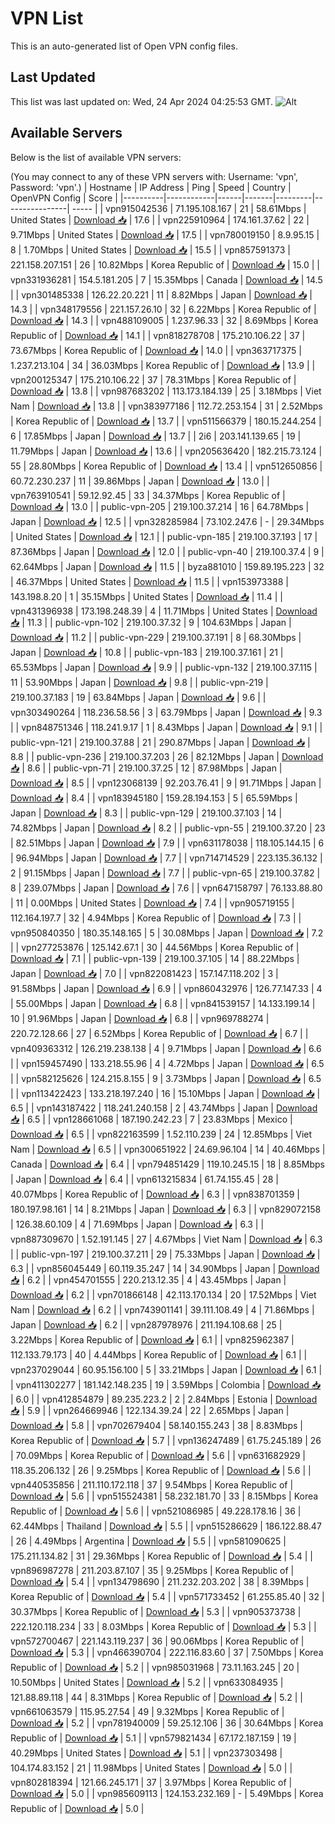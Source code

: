 # VPN List

This is an auto-generated list of Open VPN config files.

## Last Updated

This list was last updated on: Wed, 24 Apr 2024 04:25:53 GMT.
![Alt](https://repobeats.axiom.co/api/embed/186b98318ef1479477931607c1ad7d823f12451f.svg "Repobeats analytics image")

## Available Servers

Below is the list of available VPN servers:

(You may connect to any of these VPN servers with: Username: 'vpn', Password: 'vpn'.)
| Hostname | IP Address | Ping | Speed | Country | OpenVPN Config | Score |
|----------|------------|------|-------|---------|----------------| ----- |
| vpn915042536 | 71.195.108.167 | 21 | 58.61Mbps | United States | [Download 📥](./configs/server_0_US.ovpn) | 17.6 |
| vpn225910964 | 174.161.37.62 | 22 | 9.71Mbps | United States | [Download 📥](./configs/server_1_US.ovpn) | 17.5 |
| vpn780019150 | 8.9.95.15 | 8 | 1.70Mbps | United States | [Download 📥](./configs/server_2_US.ovpn) | 15.5 |
| vpn857591373 | 221.158.207.151 | 26 | 10.82Mbps | Korea Republic of | [Download 📥](./configs/server_3_KR.ovpn) | 15.0 |
| vpn331936281 | 154.5.181.205 | 7 | 15.35Mbps | Canada | [Download 📥](./configs/server_4_CA.ovpn) | 14.5 |
| vpn301485338 | 126.22.20.221 | 11 | 8.82Mbps | Japan | [Download 📥](./configs/server_5_JP.ovpn) | 14.3 |
| vpn348179556 | 221.157.26.10 | 32 | 6.22Mbps | Korea Republic of | [Download 📥](./configs/server_6_KR.ovpn) | 14.3 |
| vpn488109005 | 1.237.96.33 | 32 | 8.69Mbps | Korea Republic of | [Download 📥](./configs/server_7_KR.ovpn) | 14.1 |
| vpn818278708 | 175.210.106.22 | 37 | 73.67Mbps | Korea Republic of | [Download 📥](./configs/server_8_KR.ovpn) | 14.0 |
| vpn363717375 | 1.237.213.104 | 34 | 36.03Mbps | Korea Republic of | [Download 📥](./configs/server_9_KR.ovpn) | 13.9 |
| vpn200125347 | 175.210.106.22 | 37 | 78.31Mbps | Korea Republic of | [Download 📥](./configs/server_10_KR.ovpn) | 13.8 |
| vpn987683202 | 113.173.184.139 | 25 | 3.18Mbps | Viet Nam | [Download 📥](./configs/server_11_VN.ovpn) | 13.8 |
| vpn383977186 | 112.72.253.154 | 31 | 2.52Mbps | Korea Republic of | [Download 📥](./configs/server_12_KR.ovpn) | 13.7 |
| vpn511566379 | 180.15.244.254 | 6 | 17.85Mbps | Japan | [Download 📥](./configs/server_13_JP.ovpn) | 13.7 |
| 2i6 | 203.141.139.65 | 19 | 11.79Mbps | Japan | [Download 📥](./configs/server_14_JP.ovpn) | 13.6 |
| vpn205636420 | 182.215.73.124 | 55 | 28.80Mbps | Korea Republic of | [Download 📥](./configs/server_15_KR.ovpn) | 13.4 |
| vpn512650856 | 60.72.230.237 | 11 | 39.86Mbps | Japan | [Download 📥](./configs/server_16_JP.ovpn) | 13.0 |
| vpn763910541 | 59.12.92.45 | 33 | 34.37Mbps | Korea Republic of | [Download 📥](./configs/server_17_KR.ovpn) | 13.0 |
| public-vpn-205 | 219.100.37.214 | 16 | 64.78Mbps | Japan | [Download 📥](./configs/server_18_JP.ovpn) | 12.5 |
| vpn328285984 | 73.102.247.6 | - | 29.34Mbps | United States | [Download 📥](./configs/server_19_US.ovpn) | 12.1 |
| public-vpn-185 | 219.100.37.193 | 17 | 87.36Mbps | Japan | [Download 📥](./configs/server_20_JP.ovpn) | 12.0 |
| public-vpn-40 | 219.100.37.4 | 9 | 62.64Mbps | Japan | [Download 📥](./configs/server_21_JP.ovpn) | 11.5 |
| byza881010 | 159.89.195.223 | 32 | 46.37Mbps | United States | [Download 📥](./configs/server_22_US.ovpn) | 11.5 |
| vpn153973388 | 143.198.8.20 | 1 | 35.15Mbps | United States | [Download 📥](./configs/server_23_US.ovpn) | 11.4 |
| vpn431396938 | 173.198.248.39 | 4 | 11.71Mbps | United States | [Download 📥](./configs/server_24_US.ovpn) | 11.3 |
| public-vpn-102 | 219.100.37.32 | 9 | 104.63Mbps | Japan | [Download 📥](./configs/server_25_JP.ovpn) | 11.2 |
| public-vpn-229 | 219.100.37.191 | 8 | 68.30Mbps | Japan | [Download 📥](./configs/server_26_JP.ovpn) | 10.8 |
| public-vpn-183 | 219.100.37.161 | 21 | 65.53Mbps | Japan | [Download 📥](./configs/server_27_JP.ovpn) | 9.9 |
| public-vpn-132 | 219.100.37.115 | 11 | 53.90Mbps | Japan | [Download 📥](./configs/server_28_JP.ovpn) | 9.8 |
| public-vpn-219 | 219.100.37.183 | 19 | 63.84Mbps | Japan | [Download 📥](./configs/server_29_JP.ovpn) | 9.6 |
| vpn303490264 | 118.236.58.56 | 3 | 63.79Mbps | Japan | [Download 📥](./configs/server_30_JP.ovpn) | 9.3 |
| vpn848751346 | 118.241.9.17 | 1 | 8.43Mbps | Japan | [Download 📥](./configs/server_31_JP.ovpn) | 9.1 |
| public-vpn-121 | 219.100.37.88 | 21 | 290.87Mbps | Japan | [Download 📥](./configs/server_32_JP.ovpn) | 8.8 |
| public-vpn-236 | 219.100.37.203 | 26 | 82.12Mbps | Japan | [Download 📥](./configs/server_33_JP.ovpn) | 8.6 |
| public-vpn-71 | 219.100.37.25 | 12 | 87.98Mbps | Japan | [Download 📥](./configs/server_34_JP.ovpn) | 8.5 |
| vpn123068139 | 92.203.76.41 | 9 | 91.71Mbps | Japan | [Download 📥](./configs/server_35_JP.ovpn) | 8.4 |
| vpn183945180 | 159.28.194.153 | 5 | 65.59Mbps | Japan | [Download 📥](./configs/server_36_JP.ovpn) | 8.3 |
| public-vpn-129 | 219.100.37.103 | 14 | 74.82Mbps | Japan | [Download 📥](./configs/server_37_JP.ovpn) | 8.2 |
| public-vpn-55 | 219.100.37.20 | 23 | 82.51Mbps | Japan | [Download 📥](./configs/server_38_JP.ovpn) | 7.9 |
| vpn631178038 | 118.105.144.15 | 6 | 96.94Mbps | Japan | [Download 📥](./configs/server_39_JP.ovpn) | 7.7 |
| vpn714714529 | 223.135.36.132 | 2 | 91.15Mbps | Japan | [Download 📥](./configs/server_40_JP.ovpn) | 7.7 |
| public-vpn-65 | 219.100.37.82 | 8 | 239.07Mbps | Japan | [Download 📥](./configs/server_41_JP.ovpn) | 7.6 |
| vpn647158797 | 76.133.88.80 | 11 | 0.00Mbps | United States | [Download 📥](./configs/server_42_US.ovpn) | 7.4 |
| vpn905719155 | 112.164.197.7 | 32 | 4.94Mbps | Korea Republic of | [Download 📥](./configs/server_43_KR.ovpn) | 7.3 |
| vpn950840350 | 180.35.148.165 | 5 | 30.08Mbps | Japan | [Download 📥](./configs/server_44_JP.ovpn) | 7.2 |
| vpn277253876 | 125.142.67.1 | 30 | 44.56Mbps | Korea Republic of | [Download 📥](./configs/server_45_KR.ovpn) | 7.1 |
| public-vpn-139 | 219.100.37.105 | 14 | 88.22Mbps | Japan | [Download 📥](./configs/server_46_JP.ovpn) | 7.0 |
| vpn822081423 | 157.147.118.202 | 3 | 91.58Mbps | Japan | [Download 📥](./configs/server_47_JP.ovpn) | 6.9 |
| vpn860432976 | 126.77.147.33 | 4 | 55.00Mbps | Japan | [Download 📥](./configs/server_48_JP.ovpn) | 6.8 |
| vpn841539157 | 14.133.199.14 | 10 | 91.96Mbps | Japan | [Download 📥](./configs/server_49_JP.ovpn) | 6.8 |
| vpn969788274 | 220.72.128.66 | 27 | 6.52Mbps | Korea Republic of | [Download 📥](./configs/server_50_KR.ovpn) | 6.7 |
| vpn409363312 | 126.219.238.138 | 4 | 9.71Mbps | Japan | [Download 📥](./configs/server_51_JP.ovpn) | 6.6 |
| vpn159457490 | 133.218.55.96 | 4 | 4.72Mbps | Japan | [Download 📥](./configs/server_52_JP.ovpn) | 6.5 |
| vpn582125626 | 124.215.8.155 | 9 | 3.73Mbps | Japan | [Download 📥](./configs/server_53_JP.ovpn) | 6.5 |
| vpn113422423 | 133.218.197.240 | 16 | 15.10Mbps | Japan | [Download 📥](./configs/server_54_JP.ovpn) | 6.5 |
| vpn143187422 | 118.241.240.158 | 2 | 43.74Mbps | Japan | [Download 📥](./configs/server_55_JP.ovpn) | 6.5 |
| vpn128661068 | 187.190.242.23 | 7 | 23.83Mbps | Mexico | [Download 📥](./configs/server_56_MX.ovpn) | 6.5 |
| vpn822163599 | 1.52.110.239 | 24 | 12.85Mbps | Viet Nam | [Download 📥](./configs/server_57_VN.ovpn) | 6.5 |
| vpn300651922 | 24.69.96.104 | 14 | 40.46Mbps | Canada | [Download 📥](./configs/server_58_CA.ovpn) | 6.4 |
| vpn794851429 | 119.10.245.15 | 18 | 8.85Mbps | Japan | [Download 📥](./configs/server_59_JP.ovpn) | 6.4 |
| vpn613215834 | 61.74.155.45 | 28 | 40.07Mbps | Korea Republic of | [Download 📥](./configs/server_60_KR.ovpn) | 6.3 |
| vpn838701359 | 180.197.98.161 | 14 | 8.21Mbps | Japan | [Download 📥](./configs/server_61_JP.ovpn) | 6.3 |
| vpn829072158 | 126.38.60.109 | 4 | 71.69Mbps | Japan | [Download 📥](./configs/server_62_JP.ovpn) | 6.3 |
| vpn887309670 | 1.52.191.145 | 27 | 4.67Mbps | Viet Nam | [Download 📥](./configs/server_63_VN.ovpn) | 6.3 |
| public-vpn-197 | 219.100.37.211 | 29 | 75.33Mbps | Japan | [Download 📥](./configs/server_64_JP.ovpn) | 6.3 |
| vpn856045449 | 60.119.35.247 | 14 | 34.90Mbps | Japan | [Download 📥](./configs/server_65_JP.ovpn) | 6.2 |
| vpn454701555 | 220.213.12.35 | 4 | 43.45Mbps | Japan | [Download 📥](./configs/server_66_JP.ovpn) | 6.2 |
| vpn701866148 | 42.113.170.134 | 20 | 17.52Mbps | Viet Nam | [Download 📥](./configs/server_67_VN.ovpn) | 6.2 |
| vpn743901141 | 39.111.108.49 | 4 | 71.86Mbps | Japan | [Download 📥](./configs/server_68_JP.ovpn) | 6.2 |
| vpn287978976 | 211.194.108.68 | 25 | 3.22Mbps | Korea Republic of | [Download 📥](./configs/server_69_KR.ovpn) | 6.1 |
| vpn825962387 | 112.133.79.173 | 40 | 4.44Mbps | Korea Republic of | [Download 📥](./configs/server_70_KR.ovpn) | 6.1 |
| vpn237029044 | 60.95.156.100 | 5 | 33.21Mbps | Japan | [Download 📥](./configs/server_71_JP.ovpn) | 6.1 |
| vpn411302277 | 181.142.148.235 | 19 | 3.59Mbps | Colombia | [Download 📥](./configs/server_72_CO.ovpn) | 6.0 |
| vpn412854879 | 89.235.223.2 | 2 | 2.84Mbps | Estonia | [Download 📥](./configs/server_73_EE.ovpn) | 5.9 |
| vpn264669946 | 122.134.39.24 | 22 | 2.65Mbps | Japan | [Download 📥](./configs/server_74_JP.ovpn) | 5.8 |
| vpn702679404 | 58.140.155.243 | 38 | 8.83Mbps | Korea Republic of | [Download 📥](./configs/server_75_KR.ovpn) | 5.7 |
| vpn136247489 | 61.75.245.189 | 26 | 70.09Mbps | Korea Republic of | [Download 📥](./configs/server_76_KR.ovpn) | 5.6 |
| vpn631682929 | 118.35.206.132 | 26 | 9.25Mbps | Korea Republic of | [Download 📥](./configs/server_77_KR.ovpn) | 5.6 |
| vpn440535856 | 211.110.172.118 | 37 | 9.54Mbps | Korea Republic of | [Download 📥](./configs/server_78_KR.ovpn) | 5.6 |
| vpn515524381 | 58.232.181.70 | 33 | 8.15Mbps | Korea Republic of | [Download 📥](./configs/server_79_KR.ovpn) | 5.6 |
| vpn521086985 | 49.228.178.16 | 36 | 62.44Mbps | Thailand | [Download 📥](./configs/server_80_TH.ovpn) | 5.5 |
| vpn515286629 | 186.122.88.47 | 26 | 4.49Mbps | Argentina | [Download 📥](./configs/server_81_AR.ovpn) | 5.5 |
| vpn581090625 | 175.211.134.82 | 31 | 29.36Mbps | Korea Republic of | [Download 📥](./configs/server_82_KR.ovpn) | 5.4 |
| vpn896987278 | 211.203.87.107 | 35 | 9.25Mbps | Korea Republic of | [Download 📥](./configs/server_83_KR.ovpn) | 5.4 |
| vpn134798690 | 211.232.203.202 | 38 | 8.39Mbps | Korea Republic of | [Download 📥](./configs/server_84_KR.ovpn) | 5.4 |
| vpn571733452 | 61.255.85.40 | 32 | 30.37Mbps | Korea Republic of | [Download 📥](./configs/server_85_KR.ovpn) | 5.3 |
| vpn905373738 | 222.120.118.234 | 33 | 8.03Mbps | Korea Republic of | [Download 📥](./configs/server_86_KR.ovpn) | 5.3 |
| vpn572700467 | 221.143.119.237 | 36 | 90.06Mbps | Korea Republic of | [Download 📥](./configs/server_87_KR.ovpn) | 5.3 |
| vpn466390704 | 222.116.83.60 | 37 | 7.50Mbps | Korea Republic of | [Download 📥](./configs/server_88_KR.ovpn) | 5.2 |
| vpn985031968 | 73.11.163.245 | 20 | 10.50Mbps | United States | [Download 📥](./configs/server_89_US.ovpn) | 5.2 |
| vpn633084935 | 121.88.89.118 | 44 | 8.31Mbps | Korea Republic of | [Download 📥](./configs/server_90_KR.ovpn) | 5.2 |
| vpn661063579 | 115.95.27.54 | 49 | 9.32Mbps | Korea Republic of | [Download 📥](./configs/server_91_KR.ovpn) | 5.2 |
| vpn781940009 | 59.25.12.106 | 36 | 30.64Mbps | Korea Republic of | [Download 📥](./configs/server_92_KR.ovpn) | 5.1 |
| vpn579821434 | 67.172.187.159 | 19 | 40.29Mbps | United States | [Download 📥](./configs/server_93_US.ovpn) | 5.1 |
| vpn237303498 | 104.174.83.152 | 21 | 11.98Mbps | United States | [Download 📥](./configs/server_94_US.ovpn) | 5.0 |
| vpn802818394 | 121.66.245.171 | 37 | 3.97Mbps | Korea Republic of | [Download 📥](./configs/server_95_KR.ovpn) | 5.0 |
| vpn985609113 | 124.153.232.169 | - | 5.49Mbps | Korea Republic of | [Download 📥](./configs/server_96_KR.ovpn) | 5.0 |
